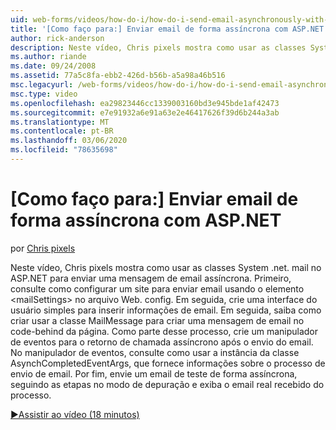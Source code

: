 ```yaml
---
uid: web-forms/videos/how-do-i/how-do-i-send-email-asynchronously-with-aspnet
title: '[Como faço para:] Enviar email de forma assíncrona com ASP.NET | Microsoft Docs'
author: rick-anderson
description: Neste vídeo, Chris pixels mostra como usar as classes System .net. mail no ASP.NET para enviar uma mensagem de email assíncrona. Primeiro, consulte como configurar um si Web...
ms.author: riande
ms.date: 09/24/2008
ms.assetid: 77a5c8fa-ebb2-426d-b56b-a5a98a46b516
msc.legacyurl: /web-forms/videos/how-do-i/how-do-i-send-email-asynchronously-with-aspnet
msc.type: video
ms.openlocfilehash: ea29823446cc1339003160bd3e945bde1af42473
ms.sourcegitcommit: e7e91932a6e91a63e2e46417626f39d6b244a3ab
ms.translationtype: MT
ms.contentlocale: pt-BR
ms.lasthandoff: 03/06/2020
ms.locfileid: "78635698"
---
```

# <a name="how-do-i-send-email-asynchronously-with-aspnet"></a>[Como faço para:] Enviar email de forma assíncrona com ASP.NET

por [Chris pixels](https://twitter.com/chrispels)

Neste vídeo, Chris pixels mostra como usar as classes System .net. mail no ASP.NET para enviar uma mensagem de email assíncrona. Primeiro, consulte como configurar um site para enviar email usando o elemento &lt;mailSettings&gt; no arquivo Web. config. Em seguida, crie uma interface do usuário simples para inserir informações de email. Em seguida, saiba como criar usar a classe MailMessage para criar uma mensagem de email no code-behind da página. Como parte desse processo, crie um manipulador de eventos para o retorno de chamada assíncrono após o envio do email. No manipulador de eventos, consulte como usar a instância da classe AsynchCompletedEventArgs, que fornece informações sobre o processo de envio de email. Por fim, envie um email de teste de forma assíncrona, seguindo as etapas no modo de depuração e exiba o email real recebido do processo.

[&#9654;Assistir ao vídeo (18 minutos)](https://channel9.msdn.com/Blogs/ASP-NET-Site-Videos/how-do-i-send-email-asynchronously-with-aspnet)
